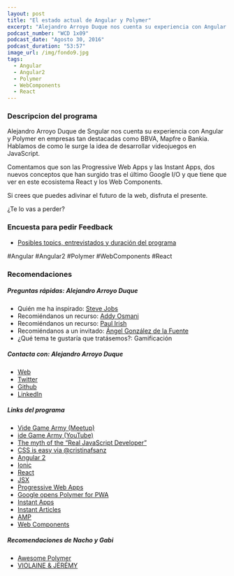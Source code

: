 ```yaml
---
layout: post
title: "El estado actual de Angular y Polymer"
excerpt: "Alejandro Arroyo Duque nos cuenta su experiencia con Angular y Polymer y su visión sobre el futuro de dichas tecnologías."
podcast_number: "WCD 1x09"
podcast_date: "Agosto 30, 2016"
podcast_duration: "53:57"
image_url: /img/fondo9.jpg
tags: 
  - Angular
  - Angular2
  - Polymer
  - WebComponents
  - React
---
```




<h3 class="post-title  post-heading">Descripcion del programa</h3>

Alejandro Arroyo Duque de Sngular nos cuenta su experiencia con Angular y Polymer en empresas tan destacadas como BBVA, Mapfre o Bankia. Hablamos de como le surge la idea de desarrollar videojuegos en JavaScript.

Comentamos que son las Progressive Web Apps y las Instant Apps, dos nuevos conceptos que han surgido tras el último Google I/O y que tiene que ver en este ecosistema React y los Web Components.

Si crees que puedes adivinar el futuro de la web, disfruta el presente.

¿Te lo vas a perder?

<div class="rule"></div>

<h3 class="post-title  post-heading">Encuesta para pedir Feedback</h3>

<ul>
  <li class="recomendacion"><a href="https://wecodesignpodcast.typeform.com/to/keNT6k">Posibles topics, entrevistados y duración del programa</a></li>
</ul>
 
<div class="rule"></div>

#Angular #Angular2 #Polymer #WebComponents #React

<div class="rule"></div>

<h3 class="post-title  post-heading">Recomendaciones</h3>

##### Preguntas rápidas: Alejandro Arroyo Duque

<ul>
  <li class="recomendacion"><span>Quién me ha inspirado: </span><a href="https://es.wikipedia.org/wiki/Steve_Jobs">Steve Jobs</a></li>
  <li class="recomendacion"><span>Recomiéndanos un recurso: </span><a href="https://addyosmani.com/">Addy Osmani</a></li>
  <li class="recomendacion"><span>Recomiéndanos un recurso: </span><a href="http://www.paulirish.com/">Paul Irish</a></li>
  <li class="recomendacion"><span>Recomiéndanos a un invitado: </span><a href="https://twitter.com/angel_gfuente">Ángel González de la Fuente</a></li>
  <li class="recomendacion"><span>¿Qué tema te gustaría que tratásemos?: </span>Gamificación</a></li>
</ul>

##### Contacta con: Alejandro Arroyo Duque

<ul>
  <li class="recomendacion"><a href="http://alexarroyoduque.github.io/#/home">Web</a></li>
  <li class="recomendacion"><a href="https://twitter.com/AlexArroyoDuque">Twitter</a></li>
  <li class="recomendacion"><a href="https://github.com/alexarroyoduque">Github</a></li>
  <li class="recomendacion"><a href="https://www.linkedin.com/in/alexarroyoduque">LinkedIn</a></li>
</ul>

##### Links del programa

<ul>
  <li class="recomendacion"><a href="http://www.meetup.com/videogamearmy/">Vide Game Army (Meetup)</a></li>
  <li class="recomendacion"><a href="https://www.youtube.com/channel/UCWy51q5EHi2JGjUVAwVyRMQ">ide Game Army (YouTube)</a></li>
  <li class="recomendacion"><a href="https://www.youtube.com/watch?v=Xt5qpbiqw2g">The myth of the “Real JavaScript Developer”</a></li>
  <li class="recomendacion"><a href="https://twitter.com/IgnaciodeNuevo/status/760877780523515904">CSS is easy via @cristinafsanz</a></li>
  <li class="recomendacion"><a href="https://angular.io/">Angular 2</a></li>
  <li class="recomendacion"><a href="http://ionicframework.com/">Ionic</a></li>
  <li class="recomendacion"><a href="https://facebook.github.io/react/">React</a></li>
  <li class="recomendacion"><a href="https://jsx.github.io/">JSX</a></li>
  <li class="recomendacion"><a href="https://developers.google.com/web/progressive-web-apps/">Progressive Web Apps</a></li>
  <li class="recomendacion"><a href="http://www.infoworld.com/article/3073170/mobile-development/google-opens-polymer-toolbox-for-progressive-web-apps.html">Google opens Polymer for PWA</a></li>
  <li class="recomendacion"><a href="https://developer.android.com/topic/instant-apps/index.html">Instant Apps</a></li>
  <li class="recomendacion"><a href="https://instantarticles.fb.com/">Instant Articles</a></li>
  <li class="recomendacion"><a href="https://www.ampproject.org/">AMP</a></li>
  <li class="recomendacion"><a href="http://webcomponents.org/">Web Components</a></li>
</ul>

##### Recomendaciones de Nacho y Gabi

<ul>
  <li class="recomendacion"><a href="https://github.com/Granze/awesome-polymer">Awesome Polymer</a></li>
  <li class="recomendacion"><a href="http://violaineetjeremy.fr/">VIOLAINE & JÉRÉMY</a></li>
</ul>
